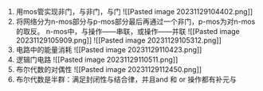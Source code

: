 1. 用mos管实现非门，与非门，与门
![[Pasted image 20231129104402.png]]
2. 将网络分为n-mos部分与p-mos部分最后再通过一个非门，p-mos为对n-mos的取反。
	n-mos中，与操作——串联，或操作——并联
	![[Pasted image 20231129105909.png]]
![[Pasted image 20231129105312.png]]
3. 电路中的能量消耗
![[Pasted image 20231129110423.png]]
4. 逻辑门电路
![[Pasted image 20231129110511.png]]
5. 布尔代数的对偶性
![[Pasted image 20231129112450.png]]
6. 布尔代数是半群：满足封闭性与结合律，并且and 和 or 操作都有补元与